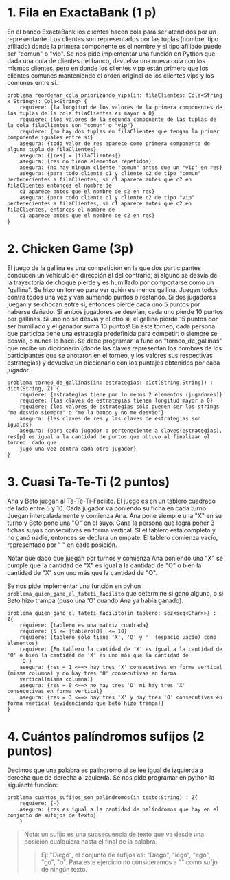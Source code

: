 
# 1. Fila en ExactaBank (1 p)

En el banco ExactaBank los clientes hacen cola para ser atendidos por un representante. Los clientes son representados por las tuplas
(nombre, tipo afiliado) donde la primera componente es el nombre y el tipo afiliado puede ser "comun" o "vip".
Se nos pide implementar una función en Python que dada una cola de clientes del banco, devuelva una nueva cola con los mismos clientes, pero en donde
los clientes vipp están primero que los clientes comunes manteniendo el orden original de los clientes vips y los comunes entre sí.

```
problema reordenar_cola_priorizando_vips(in: filaClientes: Cola<String x String>): Cola<String> {
    requiere: {la longitud de los valores de la primera componentes de las tuplas de la cola filaClientes es mayor a 0}
    requiere: {los valores de la segunda componente de las tuplas de la cola filaClientes son "comun" o "vip"}
    requiere: {no hay dos tuplas en filaClientes que tengan la primer componente iguales entre sí}
    asegura: {todo valor de res aparece como primera componente de alguna tupla de filaClientes}
    asegura: {|res| = |filaClientes|}
    asegura: {res no tiene elementos repetidos}
    asegura: {no hay ningun cliente "comun" antes que un "vip" en res}
    asegura: {para todo cliente c1 y cliente c2 de tipo "comun" pertenecientes a filaClientes, si c1 aparece antes que c2 en filaClientes entonces el nombre de
    c1 aparece antes que el nombre de c2 en res}
    asegura: {para todo cliente c1 y cliente c2 de tipo "vip" pertenecientes a filaClientes, si c1 aparece antes que c2 en filaClientes, entonces el nombre de
    c1 aparece antes que el nombre de c2 en res}
}
```

# 2. Chicken Game (3p)

El juego de la gallina es una competición en la que dos participantes conducen un vehículo en dirección al del contrario; si alguno se desvía de la trayectoria de choque pierde y es humillado por comportarse como un "gallina". Se hizo un torneo para ver quién es menos gallina. Juegan todos contra todos una vez y van sumando puntos o restando. Si dos jugadores juegan y se chocan entre sí, entonces pierde cada uno 5 puntos por haberse dañado. Si ambos jugadores se desvían, cada uno pierde 10 puntos por gallinas. Si uno no se desvía y el otro sí, el gallina pierde 15 puntos por ser humillado y el ganador suma 10 puntos! En este torneo, cada persona que participa tiene una estrategia predefinida para competir: o siempre se desvía, o nunca lo hace. Se debe programar la función "torneo_de_gallinas" que recibe un diccionario (donde las claves representan los nombres de los participantes que se anotaron en el torneo, y los valores sus respectivas estrategias) y devuelve un diccionario con los puntajes obtenidos por cada jugador.

```
problema torneo_de_gallinas(in: estrategias: dict(String,String)) : dict(String, Z) {
    requiere: {estrategias tiene por lo menos 2 elementos (jugadores)}
    requiere: {las claves de estrategias tienen longitud mayor a 0}
    requiere: {los valores de estrategias sólo pueden ser los strings "me desvio siempre" o "me la banco y no me desvio"}
    asegura: {las claves de res y las claves de estrategias son iguales}
    asegura: {para cada jugador p perteneciente a claves(estrategias), res[p] es igual a la cantidad de puntos que obtuvo al finalizar el torneo, dado que
    jugó una vez contra cada otro jugador}
}
```
# 3. Cuasi Ta-Te-Ti (2 puntos)
Ana y Beto juegan al Ta-Te-Ti-Facilito. El juego es en un tablero cuadrado de lado entre 5 y 10. Cada jugador va poniendo su ficha en cada turno. Juegan intercaladamente y comienza Ana. Ana pone siempre una "X" en su turno y Beto pone una "O" en el suyo. Gana la persona que logra poner 3 fichas suyas consecutivas en forma vertical. SI el tablero está completo y no ganó nadie, entonces se declara un empate. El tablero comienza vacío, representado por " " en cada posición.

Notar que dado que juegan por turnos y comienza Ana poniendo una "X" se cumple que la cantidad de "X" es igual a la  cantidad  de "O" o bien la cantidad de "X" son uno más que la cantidad de "O".

Se nos pide implementar una función en pyhon `problema_quien_gano_el_tateti_facilito` que determine si ganó alguno, o si Beto hizo trampa (puso una 'O' cuando Ana ya había ganado).
```
problema quien_gano_el_tateti_facilito(in tablero: sez<seq<Char>>) : Z{
    requiere: {tablero es una matriz cuadrada}
    requiere: {5 <= |tablero[0]| <= 10}
    requiere: {tablero sólo tiene 'X', 'O' y '' (espacio vacío) como elementos}
    requiere: {En tablero la cantidad de 'X' es igual a la cantidad de 'O' o bien la cantidad de 'X' es uno más que la cantidad de
    'O'}
    asegura: {res = 1 <==> hay tres 'X' consecutivas en forma vertical (misma columna) y no hay tres 'O' consecutivas en forma
    vertical(misma columna)}
    asegura: {res = 0 <==> no hay tres 'O' ni hay tres 'X' consecutivas en forma vertical}
    asegura: {res = 3 <==> hay tres 'X' y hay tres 'O' consecutivas en forma vertical (evidenciando que beto hizo trampa)}
}
```

# 4. Cuántos palíndromos sufijos (2 puntos)

Decimos que una palabra es palíndromo si se lee igual de izquierda a derecha que de derecha a izquierda. Se nos pide programar en python la siguiente función:
```
problema cuantos_sufijos_son_palindromos(in texto:String) : Z{
    requiere: {-}
    asegura: {res es igual a la cantidad de palíndromos que hay en el conjunto de sufijos de texto}
    }
```
> Nota: un sufijo es una subsecuencia de texto que va desde una posición cualquiera hasta el final de la palabra.
>> Ej: "Diego", el conjunto de sufijos es: "Diego", "iego", "ego", "go", "o".
Para este ejercicio no consideramos a "" como sufjo de ningún texto.

